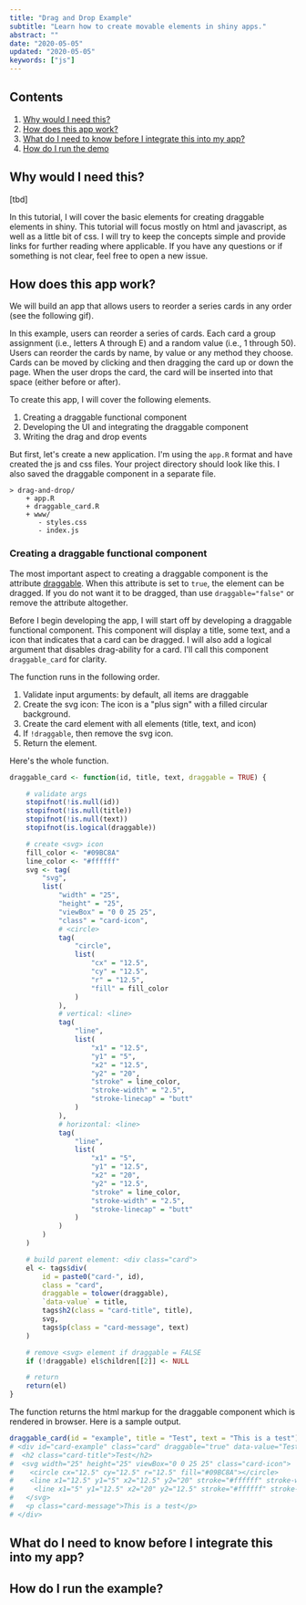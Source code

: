 ```yaml
---
title: "Drag and Drop Example"
subtitle: "Learn how to create movable elements in shiny apps."
abstract: ""
date: "2020-05-05"
updated: "2020-05-05"
keywords: ["js"]
---
```


## Contents

1. [Why would I need this?](#about)
2. [How does this app work?](#work)
3. [What do I need to know before I integrate this into my app?](#know)
4. [How do I run the demo](#run)

<!-- endexcerpt -->

<span id="about" />

## Why would I need this?

[tbd]

In this tutorial, I will cover the basic elements for creating draggable elements in shiny. This tutorial will focus mostly on html and javascript, as well as a little bit of css. I will try to keep the concepts simple and provide links for further reading where applicable. If you have any questions or if something is not clear, feel free to open a new issue.

<span id="work" />

## How does this app work?

We will build an app that allows users to reorder a series cards in any order (see the following gif).

<!-- ![drag and drop demonstration](drag_and_drop_demo.gif) -->

In this example, users can reorder a series of cards. Each card a group assignment (i.e., letters A through E) and a random value (i.e., 1 through 50). Users can reorder the cards by name, by value or any method they choose. Cards can be moved by clicking and then dragging the card up or down the page. When the user drops the card, the card will be inserted into that space (either before or after).

To create this app, I will cover the following elements.

1. Creating a draggable functional component
2. Developing the UI and integrating the draggable component
3. Writing the drag and drop events

But first, let's create a new application. I'm using the `app.R` format and have created the js and css files. Your project directory should look like this. I also saved the draggable component in a separate file.

```text
> drag-and-drop/
    + app.R
    + draggable_card.R
    + www/
       - styles.css
       - index.js
```

### Creating a draggable functional component

The most important aspect to creating a draggable component is the attribute [draggable](https://developer.mozilla.org/en-US/docs/Web/HTML/Global_attributes/draggable). When this attribute is set to `true`, the element can be dragged. If you do not want it to be dragged, than use `draggable="false"` or remove the attribute altogether.

Before I begin developing the app, I will start off by developing a draggable functional component. This component will display a title, some text, and a icon that indicates that a card can be dragged. I will also add a logical argument that disables drag-ability for a card. I'll call this component `draggable_card` for clarity.

The function runs in the following order.

1. Validate input arguments: by default, all items are draggable
2. Create the svg icon: The icon is a "plus sign" with a filled circular background.
3. Create the card element with all elements (title, text, and icon)
4. If `!draggable`, then remove the svg icon.
5. Return the element.

Here's the whole function.

```r
draggable_card <- function(id, title, text, draggable = TRUE) {

    # validate args
    stopifnot(!is.null(id))
    stopifnot(!is.null(title))
    stopifnot(!is.null(text))
    stopifnot(is.logical(draggable))

    # create <svg> icon
    fill_color <- "#09BC8A"
    line_color <- "#ffffff"
    svg <- tag(
        "svg",
        list(
            "width" = "25",
            "height" = "25",
            "viewBox" = "0 0 25 25",
            "class" = "card-icon",
            # <circle>
            tag(
                "circle",
                list(
                    "cx" = "12.5",
                    "cy" = "12.5",
                    "r" = "12.5",
                    "fill" = fill_color
                )
            ),
            # vertical: <line>
            tag(
                "line",
                list(
                    "x1" = "12.5",
                    "y1" = "5",
                    "x2" = "12.5",
                    "y2" = "20",
                    "stroke" = line_color,
                    "stroke-width" = "2.5",
                    "stroke-linecap" = "butt"
                )
            ),
            # horizontal: <line>
            tag(
                "line",
                list(
                    "x1" = "5",
                    "y1" = "12.5",
                    "x2" = "20",
                    "y2" = "12.5",
                    "stroke" = line_color,
                    "stroke-width" = "2.5",
                    "stroke-linecap" = "butt"
                )
            )
        )
    )

    # build parent element: <div class="card">
    el <- tags$div(
        id = paste0("card-", id),
        class = "card",
        draggable = tolower(draggable),
        `data-value` = title,
        tags$h2(class = "card-title", title),
        svg,
        tags$p(class = "card-message", text)
    )

    # remove <svg> element if draggable = FALSE
    if (!draggable) el$children[[2]] <- NULL

    # return
    return(el)
}
```

The function returns the html markup for the draggable component which is rendered in browser. Here is a sample output.

```r
draggable_card(id = "example", title = "Test", text = "This is a test")            
# <div id="card-example" class="card" draggable="true" data-value="Test">
#  <h2 class="card-title">Test</h2>
#  <svg width="25" height="25" viewBox="0 0 25 25" class="card-icon">
#    <circle cx="12.5" cy="12.5" r="12.5" fill="#09BC8A"></circle>
#    <line x1="12.5" y1="5" x2="12.5" y2="20" stroke="#ffffff" stroke-width="2.5" stroke-linecap="butt"></line>
#     <line x1="5" y1="12.5" x2="20" y2="12.5" stroke="#ffffff" stroke-width="2.5" stroke-linecap="butt"></line>
#   </svg>
#   <p class="card-message">This is a test</p>
# </div>
```

<span id="know" />

## What do I need to know before I integrate this into my app?

<span id="run" />

## How do I run the example?
